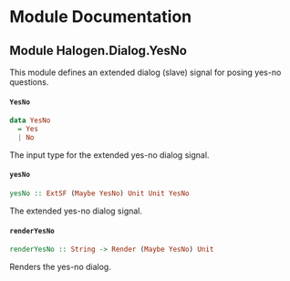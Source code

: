 # Module Documentation

## Module Halogen.Dialog.YesNo


This module defines an extended dialog (slave) signal for posing yes-no questions.

#### `YesNo`

``` purescript
data YesNo
  = Yes 
  | No 
```

The input type for the extended yes-no dialog signal.

#### `yesNo`

``` purescript
yesNo :: ExtSF (Maybe YesNo) Unit Unit YesNo
```

The extended yes-no dialog signal.

#### `renderYesNo`

``` purescript
renderYesNo :: String -> Render (Maybe YesNo) Unit
```

Renders the yes-no dialog.



